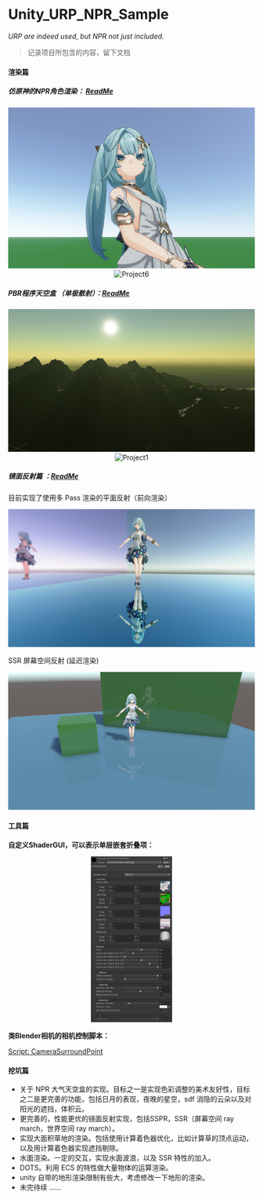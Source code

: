 # Unity_URP_NPR_Sample

*URP are indeed used, but NPR not just included.*

> 记录项目所包含的内容，留下文档



#### 渲染篇

##### **仿原神的NPR角色渲染：** [ReadMe](./Documents/AvatarNPR.md)

<div align=center>
<img src="./Documents/assets/屏幕截图 2023-03-12 133132.png" alt="屏幕截图 2023-03-12 133132" />
</div>

<div align=center>
<img src="./Documents/assets/Project6.gif" alt="Project6" />
</div>


##### **PBR程序天空盒 （单极散射）：**[ReadMe](./Documents/SkyboxPBR.md)

<div align=center>
<img src="./Documents/assets/屏幕截图 2023-03-12 111819.png" alt="屏幕截图 2023-03-12 111819" />
</div>

<div align=center>
<img src="./Documents/assets/Project1.gif" alt="Project1" />
</div>


##### 镜面反射篇 ：[ReadMe](./Documents/Reflection.md)

目前实现了使用多 Pass 渲染的平面反射（前向渲染）

<img src="./Documents/assets/屏幕截图 2023-03-16 191407.png" />

SSR 屏幕空间反射 (延迟渲染)

<img src="./Documents/assets/屏幕截图 2023-05-28 000227.png" alt="屏幕截图 2023-05-28 000227" />



#### 工具篇

**自定义ShaderGUI，可以表示单层嵌套折叠项：**

<div align=center>
<img src="./Documents/assets/屏幕截图 2023-03-12 144250.png" alt="屏幕截图 2023-03-12 144250" style="zoom: 33%;" />
</div>


**类Blender相机的相机控制脚本：**

[Script: CameraSurroundPoint](./Assets/Scripts/Controller/CameraController/CameraSurroundPoint.cs)



#### 挖坑篇



- 关于 NPR 大气天空盒的实现。目标之一是实现色彩调整的美术友好性，目标之二是更完善的功能，包括日月的表现，夜晚的星空，sdf 消隐的云朵以及对阳光的遮挡，体积云。
- 更完善的，性能更优的镜面反射实现，包括SSPR，SSR（屏幕空间 ray march，世界空间 ray march）。
- 实现大面积草地的渲染。包括使用计算着色器优化，比如计算草的顶点运动，以及用计算着色器实现遮挡剔除。
- 水面渲染。一定的交互，实现水面波浪，以及 SSR 特性的加入。
- DOTS。利用 ECS 的特性做大量物体的运算渲染。
- unity 自带的地形渲染限制有些大，考虑修改一下地形的渲染。
- 未完待续 ……
